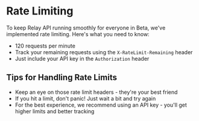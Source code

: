 # Rate Limiting

To keep Relay API running smoothly for everyone in Beta, we've implemented rate limiting. Here's what you need to know:

- 120 requests per minute
- Track your remaining requests using the `X-RateLimit-Remaining` header
- Just include your API key in the `Authorization` header

## Tips for Handling Rate Limits

- Keep an eye on those rate limit headers - they're your best friend
- If you hit a limit, don't panic! Just wait a bit and try again
- For the best experience, we recommend using an API key - you'll get higher limits and better tracking
